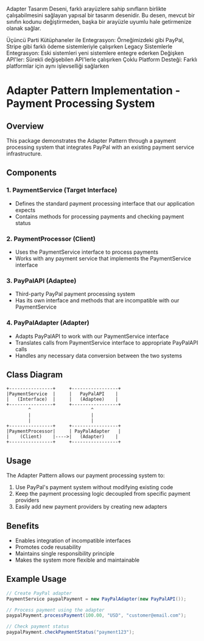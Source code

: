 Adapter Tasarım Deseni, farklı arayüzlere sahip sınıfların birlikte çalışabilmesini sağlayan yapısal bir tasarım desenidir. Bu desen, mevcut bir sınıfın kodunu değiştirmeden, başka bir arayüzle uyumlu hale getirmenize olanak sağlar.

Üçüncü Parti Kütüphaneler ile Entegrasyon: Örneğimizdeki gibi PayPal, Stripe gibi farklı ödeme sistemleriyle çalışırken
Legacy Sistemlerle Entegrasyon: Eski sistemleri yeni sistemlere entegre ederken
Değişken API'ler: Sürekli değişebilen API'lerle çalışırken
Çoklu Platform Desteği: Farklı platformlar için aynı işlevselliği sağlarken


# Adapter Pattern Implementation - Payment Processing System

## Overview
This package demonstrates the Adapter Pattern through a payment processing system that integrates PayPal with an existing payment service infrastructure.

## Components

### 1. PaymentService (Target Interface)
- Defines the standard payment processing interface that our application expects
- Contains methods for processing payments and checking payment status

### 2. PaymentProcessor (Client)
- Uses the PaymentService interface to process payments
- Works with any payment service that implements the PaymentService interface

### 3. PayPalAPI (Adaptee)
- Third-party PayPal payment processing system
- Has its own interface and methods that are incompatible with our PaymentService

### 4. PayPalAdapter (Adapter)
- Adapts PayPalAPI to work with our PaymentService interface
- Translates calls from PaymentService interface to appropriate PayPalAPI calls
- Handles any necessary data conversion between the two systems

## Class Diagram
```
+----------------+     +-----------------+
|PaymentService  |     |   PayPalAPI    |
|   (Interface)  |     |   (Adaptee)    |
+----------------+     +-----------------+
        ^                      ^
        |                      |
        |                      |
+----------------+     +-----------------+
|PaymentProcessor|     | PayPalAdapter   |
|    (Client)    |---->|   (Adapter)    |
+----------------+     +-----------------+
```

## Usage
The Adapter Pattern allows our payment processing system to:
1. Use PayPal's payment system without modifying existing code
2. Keep the payment processing logic decoupled from specific payment providers
3. Easily add new payment providers by creating new adapters

## Benefits
- Enables integration of incompatible interfaces
- Promotes code reusability
- Maintains single responsibility principle
- Makes the system more flexible and maintainable

## Example Usage
```java
// Create PayPal adapter
PaymentService paypalPayment = new PayPalAdapter(new PayPalAPI());

// Process payment using the adapter
paypalPayment.processPayment(100.00, "USD", "customer@email.com");

// Check payment status
paypalPayment.checkPaymentStatus("payment123");
```



